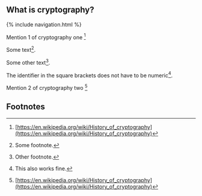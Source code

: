 ## What is cryptography?

{% include navigation.html %}

Mention 1 of cryptography one [^cryptography]

Some text[^1].

Some other text[^2].

The identifier in the square brackets does not have to be numeric[^my_footnote].

Mention 2 of cryptography two [^cryptography]

## Footnotes

[^1]: Some footnote.
[^2]: Other footnote.
[^my_footnote]: This also works fine.
[^cryptography]: [https://en.wikipedia.org/wiki/History_of_cryptography](https://en.wikipedia.org/wiki/History_of_cryptography)
